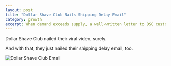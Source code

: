 ```yaml
---
layout: post
title: "Dollar Shave Club Nails Shipping Delay Email"
category: growth 
excerpt: When demand exceeds supply, a well-written letter to DSC customers.   
---
```


Dollar Shave Club nailed their viral video, surely.

And with that, they just nailed their shipping delay email, too.

![Dollar Shave Club Email](http://www.vincentbarr.com/assets/images/dollar-shave-club-email.png)

<a href="https://plus.google.com/+VincentBarr0?rel=author"></a>